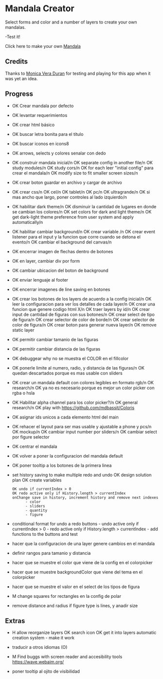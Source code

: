 
# Mandala Creator

Select forms and color and a number of layers to create your own mandalas.

-Test it! 

Click here to make your own [Mandala](https://naveduran.github.io/mandala_creator/)

## Credits

Thanks to [Monica Vera Duran](https://www.linkedin.com/in/monica-vera-duran-91b46b278/) for testing and playing for this app when it was yet an idea.

## Progress

- OK Crear mandala por defecto
- OK levantar requerimientos
- OK crear html básico
- OK buscar letra bonita para el título
- OK buscar iconos en icons8
- OK arrows, selects y colores senalar con dedo
- OK construir mandala inicial/n
      OK separate config in another file/n
      OK study modules/n
      OK study cors/n
      OK for each leer "initial config" para crear el mandala/n
      OK modify size to fit smaller screen sizes/n
- OK crear boton guardar en archivo y cargar de archivo
- OK crear css/n
      OK cel/n
      OK tablet/n
      OK pc/n
      OK ultragrande/n
      OK si mas ancho que largo, poner controles al lado izquierdo/n
- OK habilitar dark theme/n
      OK disminuir la cantidad de lugares en donde se cambian los colores/n
      OK set colors for dark and light theme/n
      OK get dark-light theme preference from user system and apply automatically/n
- OK habilitar cambiar background/n
      OK crear variable /n
      OK crear event listener para el input y la funcion que corre cuando se detona el evento/n
      OK cambiar el background del canvas/n
- OK encerrar imagen de flechas dentro de botones
- OK en layer, cambiar div por form
- OK cambiar ubicacion del boton de background
- OK enviar lenguaje al footer
- OK encerrar imagenes de line saving en botones
- OK crear los botones de los layers de acuerdo a la config inicial/n
      OK leer la configuracion para ver los detalles de cada layer/n
      OK crear una funcion que genere codigo html X/n
      OK traer layers by id/n
      OK crear input de cantidad de figuras con sus botones/n
      OK crear select de tipo de figura/n
      OK crear selector de color de borde/n
      OK crear selector de color de figura/n
      OK crear boton para generar nueva layer/n
      OK remove static layer

- OK permitir cambiar tamanio de las figuras
- OK permitir cambiar distancia de las figuras
- OK debuggear why no se muestra el COLOR en el fillcolor
- OK ponerle limite al numero, radio, y distancia de las figuras/n
      OK quedan descartados porque es mas usable con sliders

- OK crear un mandala default con colores legibles en formato rgb/n
      OK research/n
      OK ya no es necesario porque es mejor un color picker con rgba o hsla 

- OK Habilitar alpha channel para los color picker?/n
      OK general research/n
      OK play with https://github.com/mdbassit/Coloris

- OK asignar ids unicos a cada elemento html del main 

- OK rehacer el layout para ser mas usable y ajustable a phone y pcs/n
      OK mockup/n
      OK cambiar input number por sliders/n
      OK cambiar select por figure selector

- OK centrar el mandala
- OK volver a poner la configuracion del mandala default
- OK poner tooltip a los botones de la primera linea

- set history saving to make multiple redo and undo
      OK design solution plan
      OK create variables

      OK undo if currentIndex > 0
      OK redo active only if History.length > currentIndex
      onChange save in history, increment history and remove next indexes
            - color
            - sliders
            - quantity
            - figure




- conditional format for undo a redo buttons
      - undo active only if currentIndex > 0
      - redo active only if History.length > currentIndex
      - add functions to the buttons and test

- hacer que la configuracion de una layer genere cambios en el mandala

- definir rangos para tamanio y distancia

- hacer que se muestre el color que viene de la config en el colorpicker
- hacer que se muestre backgroundColor que viene del tema en el colorpicker
- hacer que se muestre el valor en el select de los tipos de figura

- M change squares for rectangles en la config de polar

- remove distance and radius if figure type is lines, y anadir size


## Extras

- H allow reorganize layers
      OK search icon
      OK get it into layers automatic creation system
      - make it work
- traducir a otros idiomas (O)
- M Find buggs with screen reader and accesibility tools
      https://wave.webaim.org/

- poner tooltip al ojito de visibilidad

